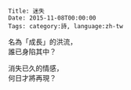     Title: 迷失
    Date: 2015-11-08T00:00:00
    Tags: category:詩, language:zh-tw
名為「成長」的洪流，<br>
誰已身陷其中？

消失已久的情感，<br>
何日才將再現？
